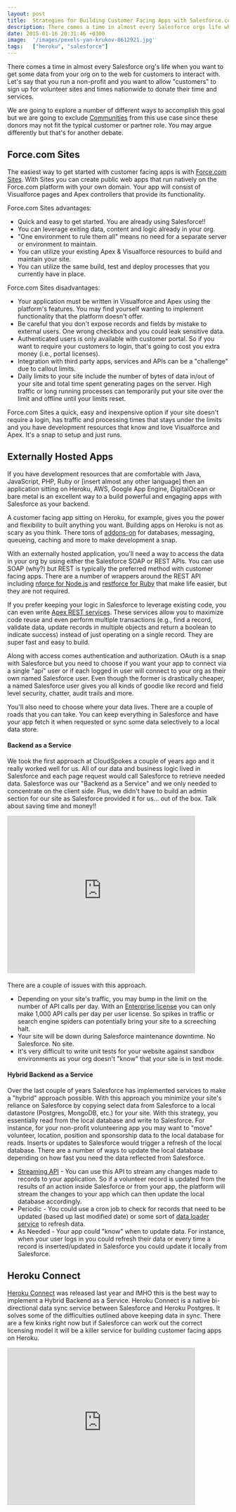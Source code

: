 ```yaml
---
layout: post
title:  Strategies for Building Customer Facing Apps with Salesforce.com
description: There comes a time in almost every Salesforce orgs life when you want to get some data from your org on to the web for customers to interact with. Lets say that you run a non-profit and you want to allow customers to sign up for volunteer sites and times nationwide to donate their time and services. We are going to explore a number of different ways to accomplish this goal but we are going to exclude Communities  from this use case since these donors may not fit the typical customer or partner r
date: 2015-01-16 20:31:46 +0300
image:  '/images/pexels-yan-krukov-8612921.jpg'
tags:   ["heroku", "salesforce"]
---
```

<p>There comes a time in almost every Salesforce org's life when you want to get some data from your org on to the web for customers to interact with. Let's say that you run a non-profit and you want to allow "customers" to sign up for volunteer sites and times nationwide to donate their time and services.</p>
<p>We are going to explore a number of different ways to accomplish this goal but we are going to exclude <a href="http://www.salesforce.com/communities/overview/">Communities</a> from this use case since these donors may not fit the typical customer or partner role. You may argue differently but that's for another debate.</p>
<h2 id="forcecomsites">Force.com Sites</h2>
<p>The easiest way to get started with customer facing apps is with <a href="https://developer.salesforce.com/page/Sites">Force.com Sites</a>. With Sites you can create public web apps that run natively on the Force.com platform with your own domain. Your app will consist of Visualforce pages and Apex controllers that provide its functionality.</p>
<p>Force.com Sites advantages:</p>
<ul>
<li>Quick and easy to get started. You are already using Salesforce!!</li>
<li>You can leverage exiting data, content and logic already in your org.</li>
<li>"One environment to rule them all" means no need for a separate server or environment to maintain.</li>
<li>You can utilize your existing Apex & Visualforce resources to build and maintain your site.</li>
<li>You can utilize the same build, test and deploy processes that you currently have in place.</li>
</ul>
<p>Force.com Sites disadvantages:</p>
<ul>
<li>Your application must be written in Visualforce and Apex using the platform's features. You may find yourself wanting to implement functionality that the platform doesn't offer.</li>
<li>Be careful that you don't expose records and fields by mistake to external users. One wrong checkbox and you could leak sensitive data.</li>
<li>Authenticated users is only available with customer portal. So if you want to require your customers to login, that's going to cost you extra money (i.e., portal licenses).</li>
<li>Integration with third party apps, services and APIs can be a "challenge" due to callout limits.</li>
<li>Daily limits to your site include the number of bytes of data in/out of your site and total time spent generating pages on the server. High traffic or long running processes can temporarily put your site over the limit and offline until your limits reset.</li>
</ul>
<p>Force.com Sites a quick, easy and inexpensive option if your site doesn't require a login, has traffic and processing times that stays under the limits and you have development resources that know and love Visualforce and Apex. It's a snap to setup and just runs.</p>
<h2 id="externallyhostedapps">Externally Hosted Apps</h2>
<p>If you have development resources that are comfortable with Java, JavaScript, PHP, Ruby or [insert almost any other language] then an application sitting on Heroku, AWS, Google App Engine, DigitalOcean or bare metal is an excellent way to a build powerful and engaging apps with Salesforce as your backend.</p>
<p>A customer facing app sitting on Heroku, for example, gives you the power and flexibility to built anything you want. Building apps on Heroku is not as scary as you think. There tons of <a href="https://addons.heroku.com/">addons-on</a> for databases, messaging, queueing, caching and more to make development a snap.</p>
<p>With an externally hosted application, you'll need a way to access the data in your org by using either the Salesforce SOAP or REST APIs. You can use SOAP (why?) but REST is typically the preferred method with customer facing apps. There are a number of wrappers around the REST API including <a href="https://github.com/kevinohara80/nforce">nforce for Node.js</a> and <a href="https://github.com/ejholmes/restforce">restforce for Ruby</a> that make life easier, but they are not required.</p>
<p>If you prefer keeping your logic in Salesforce to leverage existing code, you can even write <a href="/2011/07/21/video-tutorial-building-apis-with-salesforce-com-apex-rest-services/">Apex REST services</a>. These services allow you to maximize code reuse and even perform multiple transactions (e.g., find a record, validate data, update records in multiple objects and return a boolean to indicate success) instead of just operating on a single record. They are super fast and easy to build.</p>
<p>Along with access comes authentication and authorization. OAuth is a snap with Salesforce but you need to choose if you want your app to connect via a single "api" user or if each logged in user will connect to your org as their own named Salesforce user. Even though the former is drastically cheaper, a named Salesforce user gives you all kinds of goodie like record and field level security, chatter, audit trails and more.</p>
<p>You'll also need to choose where your data lives. There are a couple of roads that you can take. You can keep everything in Salesforce and have your app fetch it when requested or sync some data selectively to a local data store.</p>
<h4 id="backendasaservice">Backend as a Service</h4>
<p>We took the first approach at CloudSpokes a couple of years ago and it really worked well for us. All of our data and business logic lived in Salesforce and each page request would call Salesforce to retrieve needed data. Salesforce was our "Backend as a Service" and we only needed to concentrate on the client side. Plus, we didn't have to build an admin section for our site as Salesforce provided it for us... out of the box. Talk about saving time and money!!</p>
<div class="flex-video"><iframe src="http://www.slideshare.net/slideshow/embed_code/28525333" width="425" height="355" frameborder="0" marginwidth="0" marginheight="0" scrolling="no" style="border:1px solid #CCC; border-width:1px; margin-bottom:5px; max-width: 100%;" allowfullscreen> </iframe></div>
<p>There are a couple of issues with this approach.</p>
<ul>
<li>Depending on your site's traffic, you may bump in the limit on the number of API calls per day. With an <a href="https://help.salesforce.com/HTViewHelpDoc?id=integrate_api_rate_limiting.htm">Enterprise license</a> you can only make 1,000 API calls per day per user license. So spikes in traffic or search engine spiders can potentially bring your site to a screeching halt.</li>
<li>Your site will be down during Salesforce maintenance downtime. No Salesforce. No site.</li>
<li>It's very difficult to write unit tests for your website against sandbox environments as your org doesn't "know" that your site is in test mode.</li>
</ul>
<h4 id="hybridbackendasaservice">Hybrid Backend as a Service</h4>
<p>Over the last couple of years Salesforce has implemented services to make a "hybrid" approach possible. With this approach you minimize your site's reliance on Salesforce by copying select data from Salesforce to a local datastore (Postgres, MongoDB, etc.) for your site. With this strategy, you essentially read from the local database and write to Salesforce. For instance, for your non-profit volunteering app you may want to "move" volunteer, location, position and sponsorship data to the local database for reads. Inserts or updates to Salesforce would trigger a refresh of the local database. There are a number of ways to update the local database depending on how fast you need the data reflected from Salesforce.</p>
<ul>
<li><a href="/2013/01/16/force-com-streaming-api-with-ruby/">Streaming API</a> - You can use this API to stream any changes made to records to your application. So if a volunteer record is updated from the results of an action inside Salesforce or from your app, the platform will stream the changes to your app which can then update the local database accordingly.</li>
<li>Periodic - You could use a cron job to check for records that need to be updated (based up last modified date) or some sort of <a href="https://developer.salesforce.com/page/Data_Loader">data loader service</a> to refresh data.</li>
<li>As Needed - Your app could "know" when to update data. For instance, when your user logs in you could refresh their data or every time a record is inserted/updated in Salesforce you could update it locally from Salesforce.</li>
</ul>
<h2 id="herokuconnect">Heroku Connect</h2>
<p><a href="https://www.heroku.com/connect">Heroku Connect</a> was released last year and IMHO this is the best way to implement a Hybrid Backend as a Service. Heroku Connect is a native bi-directional data sync service between Salesforce and Heroku Postgres. It solves some of the difficulties outlined above keeping data in sync. There are a few kinks right now but if Salesforce can work out the correct licensing model it will be a killer service for building customer facing apps on Heroku.</p>
<div class="flex-video"><iframe src="http://www.slideshare.net/slideshow/embed_code/40354424" width="425" height="355" frameborder="0" marginwidth="0" marginheight="0" scrolling="no" style="border:1px solid #CCC; border-width:1px; margin-bottom:5px; max-width: 100%;" allowfullscreen> </iframe></div>

